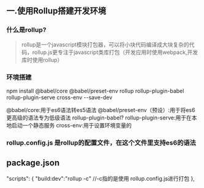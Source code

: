 ## 一.使用Rollup搭建开发环境
### 什么是rollup?
> rollup是一个javascript模块打包器，可以将小块代码编译成大块复杂的代码，rollup.js更专注于javascript类库打包（开发应用时使用webpack,开发库时使用rollup）

### 环境搭建
npm install @babel/core @babel/preset-env rollup rollup-plugin-babel rollup-plugin-serve cross-env --save-dev

@babel/core:用于es6语法转es5语法
@babel/preset-env（预设）:用于将es6更高级的语法专为低级语法
rollup-plugin-babel?
rollup-plugin-serve:用于在本地启动一个静态服务
cross-env:用于设置环境变量的

### rollup.config.js 是rollup的配置文件，在这个文件里支持es6的语法

## package.json
"scripts": {
    "build:dev":"rollup -c" //-c指的是使用 rollup.config.js进行打包
},
